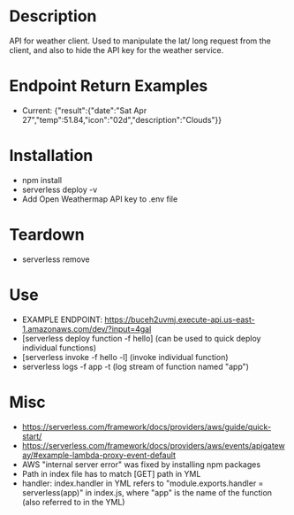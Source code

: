 # Description 

API for weather client. Used to manipulate the lat/ long request from the client, and also to hide the API key for the weather service.

# Endpoint Return Examples

- Current: {"result":{"date":"Sat Apr 27","temp":51.84,"icon":"02d","description":"Clouds"}}

# Installation

- npm install
- serverless deploy -v
- Add Open Weathermap API key to .env file

# Teardown

- serverless remove

# Use

- EXAMPLE ENDPOINT: https://buceh2uvmj.execute-api.us-east-1.amazonaws.com/dev/?input=4gal
- [serverless deploy function -f hello] (can be used to quick deploy individual functions)
- [serverless invoke -f hello -l] (invoke individual function)
- serverless logs -f app -t (log stream of function named "app")

# Misc

- https://serverless.com/framework/docs/providers/aws/guide/quick-start/
- https://serverless.com/framework/docs/providers/aws/events/apigateway/#example-lambda-proxy-event-default
- AWS "internal server error" was fixed by installing npm packages
- Path in index file has to match [GET] path in YML
- handler: index.handler in YML refers to "module.exports.handler = serverless(app)" in index.js, where "app" is the name of the function (also referred to in the YML)